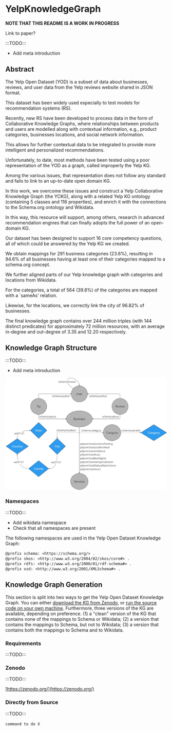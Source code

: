 # YelpKnowledgeGraph
**NOTE THAT THIS README IS A WORK IN PROGRESS**

Link to paper?

:::TODO:::
- Add meta introduction

## Abstract
The Yelp Open Dataset (YOD) is a subset of data about businesses, reviews, and user data from the Yelp reviews website shared in JSON format.

This dataset has been widely used especially to test models for recommendation systems (RS).

Recently, new RS have been developed to process data in the form of Collaborative Knowledge Graphs, where relationships between products and users are modelled along with contextual information, e.g., product categories, businesses locations, and social network information.

This allows for further contextual data to be integrated to provide more intelligent and personalized recommendations.

Unfortunately, to date, most methods have been tested using a poor representation of the YOD as a graph, called improperly the Yelp KG.

Among the various issues, that representation does not follow any standard and fails to link to an up-to-date open domain KG.

In this work, we overcome these issues and construct a Yelp Collaborative Knowledge Graph (the YCKG), along with a related Yelp KG ontology (containing $5$ classes and $116$ properties), and enrich it with the connections to the Schema.org ontology and Wikidata. 

In this way, this resource will support, among others, research in advanced recommendation engines that can finally adopts the full power of an open-domain KG.

Our dataset  has been designed to support $16$ core competency questions, all of which could be answered by the Yelp KG we created. 

We obtain mappings for  $291$ business categories ($23.6\%$), resulting in $94.6\%$ of all businesses having at least one of their categories mapped to a schema.org concept.

We further aligned parts of our Yelp knowledge graph with categories and locations from Wikidata. 

For the categories, a total of $564$ ($39.8\%$) of the categories are mapped with a `sameAs' relation. 

Likewise, for the locations, we correctly link the city of $96.82\%$ of businesses.

The final knowledge graph contains over $244$ million triples (with $144$ distinct predicates) for approximately $72$ million resources, with an average in-degree and out-degree of $3.35$ and $12.20$ respectively.

## Knowledge Graph Structure
:::TODO:::
- Add meta introduction

<img src="readmeFigs/YelpKGSchema.jpg" width="750" />

### Namespaces
:::TODO:::
- Add wikidata namespace
- Check that all namespaces are present

The following namespaces are used in the Yelp Open Dataset Knowledge Graph:
```ttl
@prefix schema: <https://schema.org/> .
@prefix skos: <http://www.w3.org/2004/02/skos/core#> .
@prefix rdfs: <http://www.w3.org/2000/01/rdf-schema#> .
@prefix xsd: <http://www.w3.org/2001/XMLSchema#> .
```

## Knowledge Graph Generation
This section is split into two ways to get the Yelp Open Dataset Knowledge Graph. You can either [download the KG from Zenodo](#zenodo), or [run the source code on your own machine](#directly-from-source). Furthermore, three versions of the KG are available, depending on preference. (1) a "clean" version of the KG that contains none of the mappings to Schema or Wikidata; (2) a version that contains the mappings to Schema, but not to Wikidata; (3) a version that contains both the mappings to Schema and to Wikidata.

### Requirements
:::TODO:::

### Zenodo
:::TODO:::

[https://zenodo.org/](https://zenodo.org/)

### Directly from Source
:::TODO:::

```command to do X```

